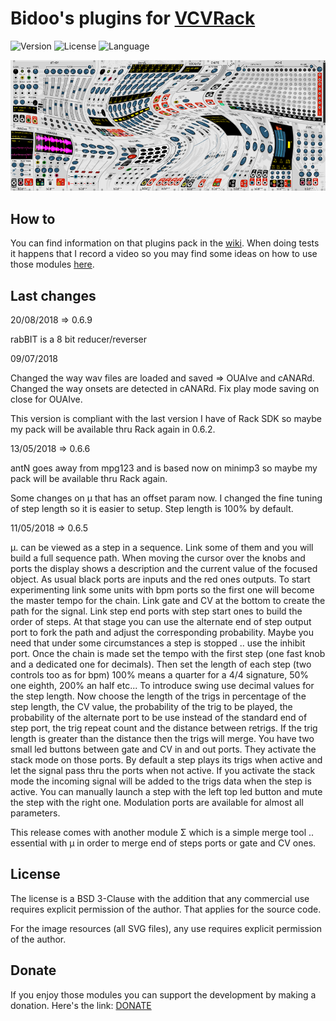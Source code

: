 # Bidoo's plugins for [VCVRack](https://vcvrack.com)

<!-- Version and License Badges -->
![Version](https://img.shields.io/badge/version-0.6.9-green.svg?style=flat-square)
![License](https://img.shields.io/badge/license-BSD3-blue.svg?style=flat-square)
![Language](https://img.shields.io/badge/language-C++-yellow.svg?style=flat-square)

![pack](/images/pack.png?raw=true "pack")

## How to

You can find information on that plugins pack in the [wiki](https://github.com/sebastien-bouffier/Bidoo/wiki). When doing tests it happens that I record a video so you may find some ideas on how to use those modules [here](https://www.youtube.com/bidoo).

## Last changes

20/08/2018 => 0.6.9

rabBIT is a 8 bit reducer/reverser

09/07/2018

Changed the way wav files are loaded and saved => OUAIve and cANARd. Changed the way onsets are detected in cANARd. Fix play mode saving on close for OUAIve.

This version is compliant with the last version I have of Rack SDK so maybe my pack will be available thru Rack again in 0.6.2.

13/05/2018 => 0.6.6

antN goes away from mpg123 and is based now on minimp3 so maybe my pack will be available thru Rack again.

Some changes on μ that has an offset param now. I changed the fine tuning of step length so it is easier to setup. Step length is 100% by default.

11/05/2018 => 0.6.5

μ. can be viewed as a step in a sequence. Link some of them and you will build a full sequence path. When moving the cursor over the knobs and ports the display shows a description and the current value of the focused object. As usual black ports are inputs and the red ones outputs. To start experimenting link some units with bpm ports so the first one will become the master tempo for the chain. Link gate and CV at the bottom to create the path for the signal. Link step end ports with step start ones to build the order of steps. At that stage you can use the alternate end of step output port to fork the path and adjust the corresponding probability. Maybe you need that under some circumstances a step is stopped .. use the inhibit port. Once the chain is made set the tempo with the first step (one fast knob and a dedicated one for decimals). Then set the length of each step (two controls too as for bpm) 100% means a quarter for a 4/4 signature, 50% one eighth, 200% an half etc... To introduce swing use decimal values for the step length. Now choose the length of the trigs in percentage of the step length, the CV value, the probability of the trig to be played, the probability of the alternate port to be use instead of the standard end of step port, the trig repeat count and the distance between retrigs. If the trig length is greater than the distance then the trigs will merge. You have two small led buttons between gate and CV in and out ports. They activate the stack mode on those ports. By default a step plays its trigs when active and let the signal pass thru the ports when not active. If you activate the stack mode the incoming signal will be added to the trigs data when the step is active. You can manually launch a step with the left top led button and mute the step with the right one. Modulation ports are available for almost all parameters.

This release comes with another module Σ which is a simple merge tool .. essential with μ in order to merge end of steps ports or gate and CV ones.

## License

The license is a BSD 3-Clause with the addition that any commercial use requires explicit permission of the author. That applies for the source code.

For the image resources (all SVG files), any use requires explicit permission of the author.

## Donate

If you enjoy those modules you can support the development by making a donation. Here's the link: [DONATE](https://paypal.me/sebastienbouffier)

